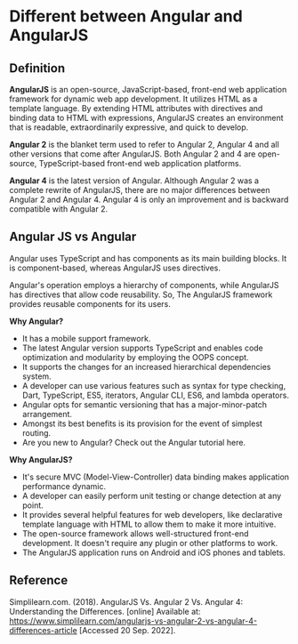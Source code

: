 # Different between Angular and AngularJS

## Definition

**AngularJS**
is an open-source, JavaScript-based, front-end web application framework for dynamic web app development. It utilizes HTML as a template language. By extending HTML attributes with directives and binding data to HTML with expressions, AngularJS creates an environment that is readable, extraordinarily expressive, and quick to develop.

**Angular 2**
is the blanket term used to refer to Angular 2, Angular 4 and all other versions that come after AngularJS. Both Angular 2 and 4 are open-source, TypeScript-based front-end web application platforms.

**Angular 4**
is the latest version of Angular. Although Angular 2 was a complete rewrite of AngularJS, there are no major differences between Angular 2 and Angular 4. Angular 4 is only an improvement and is backward compatible with Angular 2.

## Angular JS vs Angular

Angular uses TypeScript and has components as its main building blocks. It is component-based, whereas AngularJS uses directives.

Angular's operation employs a hierarchy of components, while AngularJS has directives that allow code reusability. So, The AngularJS framework provides reusable components for its users.

**Why Angular?**

- It has a mobile support framework.
- The latest Angular version supports TypeScript and enables code optimization and modularity by employing the OOPS concept.
- It supports the changes for an increased hierarchical dependencies system. 
- A developer can use various features such as syntax for type checking, Dart, TypeScript, ES5, iterators, Angular CLI, ES6, and lambda operators.
- Angular opts for semantic versioning that has a major-minor-patch arrangement.
- Amongst its best benefits is its provision for the event of simplest routing.
- Are you new to Angular? Check out the Angular tutorial here.

**Why AngularJS?**

- It's secure MVC (Model-View-Controller) data binding makes application performance dynamic.
- A developer can easily perform unit testing or change detection at any point. 
- It provides several helpful features for web developers, like declarative template language with HTML to allow them to make it more intuitive.
- The open-source framework allows well-structured front-end development. It doesn't require any plugin or other platforms to work.
- The AngularJS application runs on Android and iOS phones and tablets.

## Reference

Simplilearn.com. (2018). AngularJS Vs. Angular 2 Vs. Angular 4: Understanding the Differences. [online] Available at: <https://www.simplilearn.com/angularjs-vs-angular-2-vs-angular-4-differences-article> [Accessed 20 Sep. 2022].
